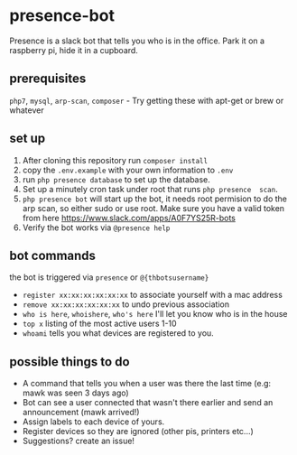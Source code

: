 # presence-bot

Presence is a slack bot that tells you who is in the office. Park it on a 
raspberry pi, hide it in a cupboard.

## prerequisites

`php7`, `mysql`, `arp-scan`, `composer` - Try getting these with apt-get or brew or whatever

## set up
1. After cloning this repository run `composer install`
2. copy the `.env.example` with your own information to `.env`
3. run `php presence database` to set up the database.
4. Set up a minutely cron task under root that runs `php presence 
scan`.
5. `php presence bot` will start up the bot, it needs root permision to do 
the arp scan, so either sudo or use root. Make sure you have a valid token from here https://www.slack.com/apps/A0F7YS25R-bots
5. Verify the bot works via `@presence help`

## bot commands
the bot is triggered via `presence` or `@{thbotsusername}`
 - `register xx:xx:xx:xx:xx:xx` to associate yourself with a mac address
 - `remove xx:xx:xx:xx:xx:xx` to undo previous association
 - `who is here`, `whoishere`, `who's here` I'll let you know who is in the house
 - `top x` listing of the most active users 1-10
 - `whoami` tells you what devices are registered to you.

## possible things to do
- A command that tells you when a user was there the last time (e.g: mawk was seen  3 days ago)
- Bot can see a user connected that wasn't there earlier and send an announcement (mawk arrived!)
- Assign labels to each device of yours.
- Register devices so they are ignored (other pis, printers etc...)
- Suggestions? create an issue!
